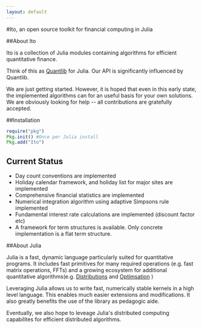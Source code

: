 ```yaml
---
layout: default
---
```


#Ito, an open source toolkit for financial computing in Julia

##About Ito

Ito is a collection of Julia modules containing algorithms for efficient quantitative finance. 

Think of this as [Quantlib](http://quantlib.org) for Julia. Our API is significantly influenced by Quantlib. 

We are just getting started. However, it is hoped that even in this early state, the implemented algorithms can for an useful basis for your own solutions. We are obviously looking for help -- all contributions are gratefully accepted.

##Installation

```julia
require("pkg")
Pkg.init() #Once per Julia install
Pkg.add("Ito")
```

## Current Status

* Day count conventions are implemented
* Holiday calendar framework, and holiday list for major sites are implemented
* Comprehensive financial statistics are implemented
* Numerical integration algorithm using adaptive Simpsons rule implemented
* Fundamental interest rate calculations are implemented (discount factor etc)
* A framework for term structures is available. Only concrete implementation is a flat term structure. 

##About Julia

Julia is a fast, dynamic language particularly suited for quantitative programs. It includes fast primitives for many required operations (e.g. fast matrix operations, FFTs) and a growing ecosystem for additional quantitative algorithms(e.g. [Distributions](https://github.com/JuliaStats/Distributions.jl) and  [Optimsation](https://github.com/johnmyleswhite/Optim.jl) )

Leveraging Julia allows us to write fast, numerically stable kernels in a high level language. This enables much easier extensions and modifications. It also greatly benefits the use of the library as pedagogic aide. 

Eventually, we also hope to leveage Julia's distributed computing capabilites for efficient distributed algorithms. 

